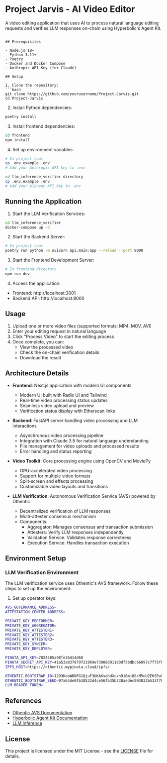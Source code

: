 # Project Jarvis - AI Video Editor

A video editing application that uses AI to process natural language editing requests and verifies LLM responses on-chain using Hyperbolic's Agent Kit.

```

## Prerequisites

- Node.js 18+
- Python 3.11+
- Poetry
- Docker and Docker Compose
- Anthropic API Key (for Claude)

## Setup

1. Clone the repository:
```bash
git clone https://github.com/yourusername/Project-Jarvis.git
cd Project-Jarvis
```

2. Install Python dependencies:
```bash
poetry install
```

3. Install frontend dependencies:
```bash
cd frontend
npm install
```

4. Set up environment variables:
```bash
# In project root
cp .env.example .env
# Add your Anthropic API key to .env

cd llm_inference_verifier directory
cp .env.example .env
# Add your Alchemy API key to .env
```

## Running the Application

1. Start the LLM Verification Services:
```bash
cd llm_inference_verifier
docker-compose up -d
```

2. Start the Backend Server:
```bash
# In project root
poetry run python -m uvicorn api.main:app --reload --port 8000
```

3. Start the Frontend Development Server:
```bash
# In frontend directory
npm run dev
```

4. Access the application:
- Frontend: http://localhost:3001
- Backend API: http://localhost:8000

## Usage

1. Upload one or more video files (supported formats: MP4, MOV, AVI)
2. Enter your editing request in natural language 
3. Click "Process Video" to start the editing process
4. Once complete, you can:
   - View the processed video
   - Check the on-chain verification details
   - Download the result

## Architecture Details

- **Frontend**: Next.js application with modern UI components
  - Modern UI built with Radix UI and Tailwind
  - Real-time video processing status updates
  - Seamless video upload and preview
  - Verification status display with Etherscan links

- **Backend**: FastAPI server handling video processing and LLM interactions
  - Asynchronous video processing pipeline
  - Integration with Claude 3.5 for natural language understanding
  - File management for video uploads and processed results
  - Error handling and status reporting

- **Video Toolkit**: Core processing engine using OpenCV and MoviePy
  - GPU-accelerated video processing
  - Support for multiple video formats
  - Split-screen and effects processing
  - Customizable video layouts and transitions

- **LLM Verification**: Autonomous Verification Service (AVS) powered by Othentic
  - Decentralized verification of LLM responses
  - Multi-attester consensus mechanism
  - Components:
    - Aggregator: Manages consensus and transaction submission
    - Attesters: Verify LLM responses independently
    - Validation Service: Validates response correctness
    - Execution Service: Handles transaction execution

## Environment Setup

### LLM Verification Environment

The LLM verification service uses Othentic's AVS framework. Follow these steps to set up the environment:

1. Set up operator keys:
```bash
AVS_GOVERNANCE_ADDRESS=
ATTESTATION_CENTER_ADDRESS=

PRIVATE_KEY_PERFORMER=
PRIVATE_KEY_AGGREGATOR=
PRIVATE_KEY_ATTESTER1=
PRIVATE_KEY_ATTESTER2=
PRIVATE_KEY_ATTESTER3=
PRIVATE_KEY_SYNCER=
PRIVATE_KEY_DEPLOYER=

PINATA_API_KEY=7824585a98fe36414d68
PINATA_SECRET_API_KEY=41a53a837879721969e73008d91180df30dbc66097c7f75f08cd5489176b43ea
IPFS_HOST=https://othentic.mypinata.cloud/ipfs/

OTHENTIC_BOOTSTRAP_ID=12D3KooWBNFG1QjuF3UKAKvqhdXcxh9iBmj88cM5eU2EK5Pa91KB
OTHENTIC_BOOTSTRAP_SEED=97a64de0fb18532d4ce56fb35b730aedec993032b533f783b04c9175d465d9bf
LLM_BEARER_TOKEN=
```

## References
- [Othentic AVS Documentation](https://docs.othentic.xyz/getting-started)
- [Hyperbolic Agent Kit Documentation](https://github.com/hyperbolic-labs/agentkit)
- [LLM Inference](https://github.com/didintern/Eiko-AI-Othentic)

## License

This project is licensed under the MIT License - see the [LICENSE](LICENSE) file for details.
